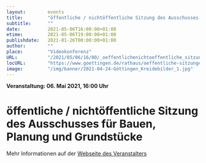 ```yaml
---
layout:        events
title:         "öffentliche / nichtöffentliche Sitzung des Ausschusses für Bauen, Planung und Grundstücke"
subtitle:      ""
date:          2021-05-06T16:00:00+01:00
etime:         2021-05-06T19:00:00+01:00
publishdate:   2021-01-26T00:00:00+01:00
author:        ""
place:         "Videokonferenz"
URL:           "/2021/05/06/16/00/_oeffentlichenichtoeffentliche_sitzung_des_ausschusses_fuer_bauen_planung_und_grundstuecke"
locURL:        "https://www.goettingen.de/rathaus/oeffentliche-sitzungen.html"
image:         "/img/banner/2021-04-24-Göttingen_Kreidebilder_1.jpg"
---
```


**Veranstaltung: 06. Mai 2021, 16:00 Uhr**

öffentliche / nichtöffentliche Sitzung des Ausschusses für Bauen, Planung und Grundstücke
===========





Mehr Informationen auf der [Webseite des Veranstalters](https://www.goettingen.de/rathaus/oeffentliche-sitzungen.html)
